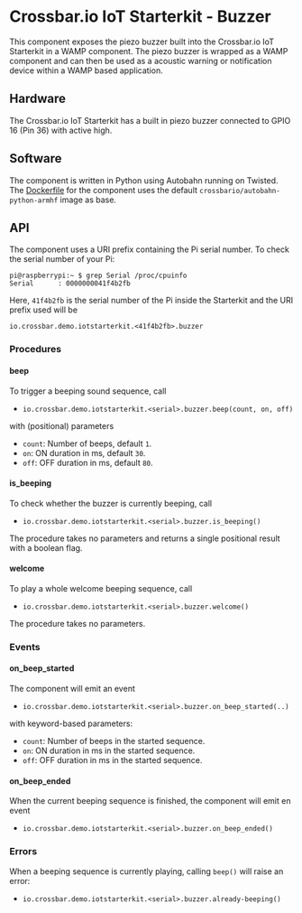 # Crossbar.io IoT Starterkit - Buzzer

This component exposes the piezo buzzer built into the Crossbar.io IoT Starterkit in a WAMP component. The piezo buzzer is wrapped as a WAMP component and can then be used as a acoustic warning or notification device within a WAMP based application.


## Hardware

The Crossbar.io IoT Starterkit has a built in piezo buzzer connected to GPIO 16 (Pin 36) with active high.


## Software

The component is written in Python using Autobahn running on Twisted. The [Dockerfile](Dockerfile) for the component uses the default `crossbario/autobahn-python-armhf` image as base.


## API

The component uses a URI prefix containing the Pi serial number. To check the serial number of your Pi:

```console
pi@raspberrypi:~ $ grep Serial /proc/cpuinfo
Serial      : 0000000041f4b2fb
```
Here, `41f4b2fb` is the serial number of the Pi inside the Starterkit and the URI prefix used will be

```
io.crossbar.demo.iotstarterkit.<41f4b2fb>.buzzer
```

### Procedures

#### beep

To trigger a beeping sound sequence, call

* `io.crossbar.demo.iotstarterkit.<serial>.buzzer.beep(count, on, off)`

with (positional) parameters

* `count`: Number of beeps, default `1`.
* `on`: ON duration in ms, default `30`.
* `off`: OFF duration in ms, default `80`.

#### is_beeping

To check whether the buzzer is currently beeping, call

* `io.crossbar.demo.iotstarterkit.<serial>.buzzer.is_beeping()`

The procedure takes no parameters and returns a single positional result with a boolean flag.

#### welcome

To play a whole welcome beeping sequence, call

* `io.crossbar.demo.iotstarterkit.<serial>.buzzer.welcome()`

The procedure takes no parameters.


### Events

#### on_beep_started

The component will emit an event

* `io.crossbar.demo.iotstarterkit.<serial>.buzzer.on_beep_started(..)`

with keyword-based parameters:

* `count`: Number of beeps in the started sequence.
* `on`: ON duration in ms in the started sequence.
* `off`: OFF duration in ms in the started sequence.

#### on_beep_ended

When the current beeping sequence is finished, the component will emit en event

* `io.crossbar.demo.iotstarterkit.<serial>.buzzer.on_beep_ended()`


### Errors

When a beeping sequence is currently playing, calling `beep()` will raise an error:

* `io.crossbar.demo.iotstarterkit.<serial>.buzzer.already-beeping()`
